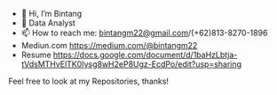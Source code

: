 - 👋 Hi, I’m Bintang
- 👀 Data Analyst
- 📫 How to reach me: bintangm22@gmail.com/(+62)813-8270-1896
- Mediun.com https://medium.com/@bintangm22
- Resume https://docs.google.com/document/d/1baHzLbtja-tVdsMTHvElTK0Iysg8wH2eP8Ugz-EcdPo/edit?usp=sharing

Feel free to look at my Repositories, thanks!

<!---
edwardjacob2315/edwardjacob2315 is a ✨ special ✨ repository because its `README.md` (this file) appears on your GitHub profile.
You can click the Preview link to take a look at your changes.
--->

